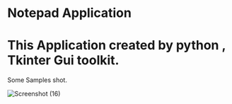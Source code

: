 # Notepad Application
# This Application created by python , Tkinter Gui toolkit.

Some Samples shot.


![Screenshot (16)](https://github.com/Nitin7060/Notepad-Application/assets/103632805/efbd6832-24ca-487d-a143-7a722ada7baa)
